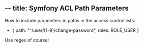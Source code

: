 --
title: Symfony ACL Path Parameters
--
How to include parameters in paths in the access control lists:

- { path: "^/user/[1-9]/change-password", roles: ROLE_USER }

Use regex of course!
